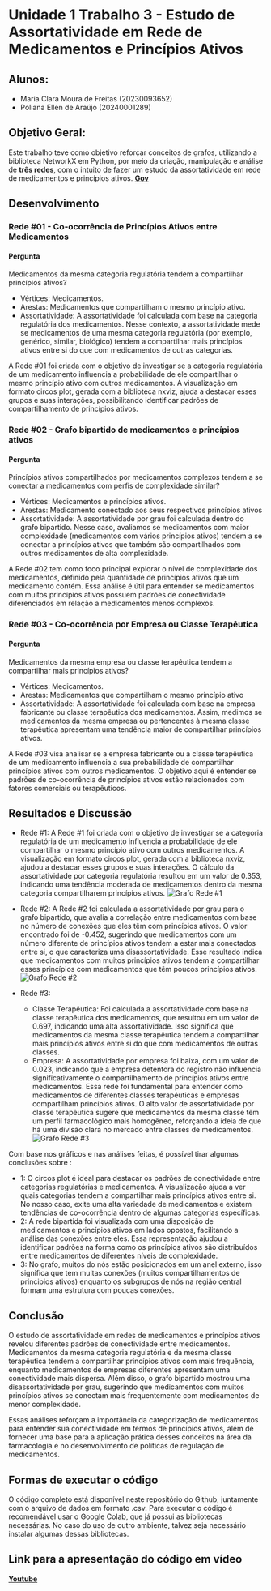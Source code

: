 # Unidade 1 Trabalho 3 - Estudo de Assortatividade em Rede de Medicamentos e Princípios Ativos

## Alunos:  
- Maria Clara Moura de Freitas (20230093652)
- Poliana Ellen de Araújo (20240001289)

## Objetivo Geral:  
Este trabalho teve como objetivo reforçar conceitos de grafos, utilizando a biblioteca NetworkX em Python, por meio da criação, manipulação e análise de **três redes**, com o intuito de fazer um estudo da assortatividade em rede de medicamentos e princípios ativos.
[**Gov**](https://dados.gov.br/dados/conjuntos-dados/medicamentos-registrados-no-brasil)
<!-- [![Botão](https://dummyimage.com/60x20/575757/fff&text=Scopus)](https://www.scopus.com/home.uri?zone=header&origin=) -->


## Desenvolvimento  

### Rede #01 - Co-ocorrência de Princípios Ativos entre Medicamentos​

#### Pergunta
Medicamentos da mesma categoria regulatória tendem a compartilhar princípios ativos?

- Vértices: Medicamentos.
- Arestas: Medicamentos que compartilham o mesmo princípio ativo.
- Assortatividade: A assortatividade foi calculada com base na categoria regulatória dos medicamentos. Nesse contexto, a assortatividade mede se medicamentos de uma mesma categoria regulatória (por exemplo, genérico, similar, biológico) tendem a compartilhar mais princípios ativos entre si do que com medicamentos de outras categorias.

A Rede #01 foi criada com o objetivo de investigar se a categoria regulatória de um medicamento influencia a probabilidade de ele compartilhar o mesmo princípio ativo com outros medicamentos. A visualização em formato circos plot, gerada com a biblioteca nxviz, ajuda a destacar esses grupos e suas interações, possibilitando identificar padrões de compartilhamento de princípios ativos.

### Rede #02 - Grafo bipartido de medicamentos e princípios ativos

#### Pergunta
Princípios ativos compartilhados por medicamentos complexos tendem a se conectar a medicamentos com perfis de complexidade similar?

- Vértices: Medicamentos e princípios ativos.
- Arestas: Medicamento conectado aos seus respectivos princípios ativos
- Assortatividade:  A assortatividade por grau foi calculada dentro do grafo bipartido. Nesse caso, avaliamos se medicamentos com maior complexidade (medicamentos com vários princípios ativos) tendem a se conectar a princípios ativos que também são compartilhados com outros medicamentos de alta complexidade.

A Rede #02 tem como foco principal explorar o nível de complexidade dos medicamentos, definido pela quantidade de princípios ativos que um medicamento contém. Essa análise é útil para entender se medicamentos com muitos princípios ativos possuem padrões de conectividade diferenciados em relação a medicamentos menos complexos.

### Rede #03 - Co-ocorrência por Empresa ou Classe Terapêutica

#### Pergunta
Medicamentos da mesma empresa ou classe terapêutica tendem a
compartilhar mais princípios ativos?

- Vértices: Medicamentos.
- Arestas:  Medicamentos que compartilham o mesmo princípio ativo
- Assortatividade: A assortatividade foi calculada com base na empresa fabricante ou classe terapêutica dos medicamentos. Assim, medimos se medicamentos da mesma empresa ou pertencentes à mesma classe terapêutica apresentam uma tendência maior de compartilhar princípios ativos.

A Rede #03 visa analisar se a empresa fabricante ou a classe terapêutica de um medicamento influencia a sua probabilidade de compartilhar princípios ativos com outros medicamentos. O objetivo aqui é entender se padrões de co-ocorrência de princípios ativos estão relacionados com fatores comerciais ou terapêuticos.

## Resultados e Discussão

- Rede #1: A Rede #1 foi criada com o objetivo de investigar se a categoria regulatória de um medicamento influencia a probabilidade de ele compartilhar o mesmo princípio ativo com outros medicamentos. A visualização em formato circos plot, gerada com a biblioteca nxviz, ajudou a destacar esses grupos e suas interações. O cálculo da assortatividade por categoria regulatória resultou em um valor de 0.353, indicando uma tendência moderada de medicamentos dentro da mesma categoria compartilharem princípios ativos.
  ![Grafo Rede #1](https://github.com/polianaraujo/aed2/blob/8a2c3c3aa459cbb07f5e5e1e37529f057be3cfd8/U1T3/Images/grafo1.png)

- Rede #2: A Rede #2 foi calculada a assortatividade por grau para o grafo bipartido, que avalia a correlação entre medicamentos com base no número de conexões que eles têm com princípios ativos. O valor encontrado foi de -0.452, sugerindo que medicamentos com um número diferente de princípios ativos tendem a estar mais conectados entre si, o que caracteriza uma disassortatividade. Esse resultado indica que medicamentos com muitos princípios ativos tendem a compartilhar esses princípios com medicamentos que têm poucos princípios ativos.
  ![Grafo Rede #2 ](https://github.com/polianaraujo/aed2/blob/8a2c3c3aa459cbb07f5e5e1e37529f057be3cfd8/U1T3/Images/grafo3.png)

- Rede #3:
  - Classe Terapêutica: Foi calculada a assortatividade com base na classe terapêutica dos medicamentos, que resultou em um valor de 0.697, indicando uma alta assortatividade. Isso significa que medicamentos da mesma classe terapêutica tendem a compartilhar mais princípios ativos entre si do que com medicamentos de outras classes.
  - Empresa: A assortatividade por empresa foi baixa, com um valor de 0.023, indicando que a empresa detentora do registro não influencia significativamente o compartilhamento de princípios ativos entre medicamentos.
Essa rede foi fundamental para entender como medicamentos de diferentes classes terapêuticas e empresas compartilham princípios ativos. O alto valor de assortatividade por classe terapêutica sugere que medicamentos da mesma classe têm um perfil farmacológico mais homogêneo, reforçando a ideia de que há uma divisão clara no mercado entre classes de medicamentos.
  ![Grafo Rede #3 ](https://github.com/polianaraujo/aed2/blob/8a2c3c3aa459cbb07f5e5e1e37529f057be3cfd8/U1T3/Images/grafo4.png)

Com base nos gráficos e nas análises feitas, é possível tirar algumas conclusões sobre :
- 1: O circos plot é ideal para destacar os padrões de conectividade entre categorias regulatórias e medicamentos. A visualização ajuda a ver quais categorias tendem a compartilhar mais princípios ativos entre si. No nosso caso, exite uma alta variedade de medicamentos e existem tendências de co-ocorrência dentro de algumas categorias específicas.
- 2: A rede bipartida foi visualizada com uma disposição de medicamentos e princípios ativos em lados opostos, facilitando a análise das conexões entre eles. Essa representação ajudou a identificar padrões na forma como os princípios ativos são distribuídos entre medicamentos de diferentes níveis de complexidade.
- 3: No grafo, muitos do nós estão posicionados em um anel externo, isso significa que tem muitas conexões (muitos compartilhamentos de principios ativos) enquanto os subgrupos de nós na região central formam uma estrutura com poucas conexões.

## Conclusão

O estudo de assortatividade em redes de medicamentos e princípios ativos revelou diferentes padrões de conectividade entre medicamentos. Medicamentos da mesma categoria regulatória e da mesma classe terapêutica tendem a compartilhar princípios ativos com mais frequência, enquanto medicamentos de empresas diferentes apresentam uma conectividade mais dispersa. Além disso, o grafo bipartido mostrou uma disassortatividade por grau, sugerindo que medicamentos com muitos princípios ativos se conectam mais frequentemente com medicamentos de menor complexidade.

Essas análises reforçam a importância da categorização de medicamentos para entender sua conectividade em termos de princípios ativos, além de fornecer uma base para a aplicação prática desses conceitos na área da farmacologia e no desenvolvimento de políticas de regulação de medicamentos.

## Formas de executar o código

O código completo está disponível neste repositório do Github, juntamente com o arquivo de dados em formato .csv. Para executar o código é recomendável usar o Google Colab, que já possui as bibliotecas necessárias. No caso do uso de outro ambiente, talvez seja necessário instalar algumas dessas bibliotecas.

## Link para a apresentação do código em vídeo

[**Youtube**](https://youtu.be/YPIjYDZaxYo) 
